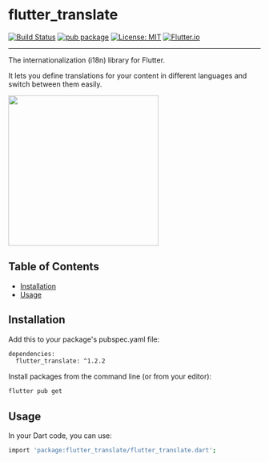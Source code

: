 # flutter_translate

[![Build Status](https://travis-ci.org/leadcode/flutter_translate.svg)](https://travis-ci.org/leadcode/flutter_translate)
[![pub package](https://img.shields.io/pub/v/flutter_translate.svg)](https://pub.dev/packages/flutter_translate)
[![License: MIT](https://img.shields.io/badge/License-MIT-ff69b4.svg)](https://github.com/leadcode/flutter_translate/blob/master/LICENSE)
[![Flutter.io](https://img.shields.io/badge/Flutter-Website-deepskyblue.svg)](https://flutter.io/)

---

The internationalization (i18n) library for Flutter.

It lets you define translations for your content in different languages and switch between them easily.

<img src="https://raw.githubusercontent.com/leadcode/flutter_translate/master/assets/gifs/flutter_translate_screen.gif" width="300"/>

## Table of Contents
* [Installation](#installation)
* [Usage](#usage)

## Installation

Add this to your package's pubspec.yaml file:

```sh
dependencies:
  flutter_translate: ^1.2.2
```

Install packages from the command line (or from your editor):

```sh
flutter pub get
```

## Usage

In your Dart code, you can use:

```sh
import 'package:flutter_translate/flutter_translate.dart';
```
